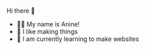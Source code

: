 Hi there 👋

- 🙋‍♀️ My name is Anine!
- 🎨 I like making things
- 🌱 I am currently learning to make websites



